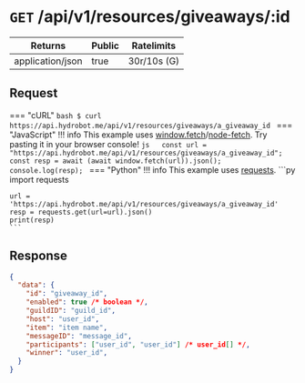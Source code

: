 # `GET` /api/v1/resources/giveaways/:id

| Returns          | Public | Ratelimits  |
|------------------|--------|-------------|
| application/json | true   | 30r/10s (G) |

## Request

=== "cURL"
    ```bash
    $ curl https://api.hydrobot.me/api/v1/resources/giveaways/a_giveaway_id
    ```
=== "JavaScript"
    !!! info
        This example uses [window.fetch](https://developer.mozilla.org/en-US/docs/Web/API/Fetch_API)/[node-fetch](https://github.com/node-fetch/node-fetch). Try pasting it in your browser console!
    ```js  
    const url = "https://api.hydrobot.me/api/v1/resources/giveaways/a_giveaway_id";
    const resp = await (await window.fetch(url)).json();
    console.log(resp);
    ```
=== "Python"
    !!! info
        This example uses [requests](https://pypi.org/project/requests).
    ```py
    import requests

    url = 'https://api.hydrobot.me/api/v1/resources/giveaways/a_giveaway_id'
    resp = requests.get(url=url).json()
    print(resp)
    ```

## Response

```json
{
  "data": {
    "id": "giveaway_id",
    "enabled": true /* boolean */,
    "guildID": "guild_id",
    "host": "user_id",
    "item": "item name",
    "messageID": "message_id",
    "participants": ["user_id", "user_id"] /* user_id[] */,
    "winner": "user_id",
  }
}
```